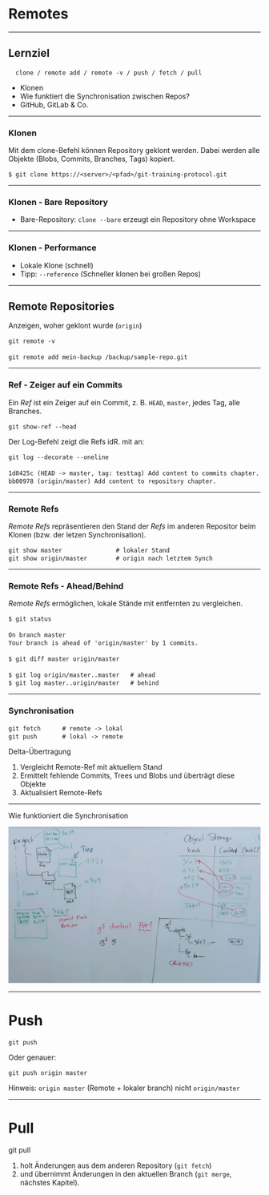 # Remotes

_________________________________________

## Lernziel

```
  clone / remote add / remote -v / push / fetch / pull
```

 * Klonen
 * Wie funktiert die Synchronisation zwischen Repos?
 * GitHub, GitLab & Co.

_________________________________________


### Klonen

Mit dem clone-Befehl können Repository geklont werden. Dabei werden alle
Objekte (Blobs, Commits, Branches, Tags) kopiert.

```
$ git clone https://<server>/<pfad>/git-training-protocol.git
```

_________________________________________


### Klonen - Bare Repository

 * Bare-Repository: `clone --bare` erzeugt ein Repository ohne Workspace

_________________________________________


### Klonen - Performance

 * Lokale Klone (schnell)
 * Tipp: `--reference` (Schneller klonen bei großen Repos)


_________________________________________

## Remote Repositories


Anzeigen, woher geklont wurde (`origin`)

    git remote -v

    git remote add mein-backup /backup/sample-repo.git


_________________________________________

### Ref - Zeiger auf ein Commits

Ein *Ref* ist ein Zeiger auf ein Commit, z. B. `HEAD`, `master`, jedes Tag, alle Branches.

    git show-ref --head

Der Log-Befehl zeigt die Refs idR. mit an:

    git log --decorate --oneline

    1d8425c (HEAD -> master, tag: testtag) Add content to commits chapter.
    bb00978 (origin/master) Add content to repository chapter.


_________________________________________

### Remote Refs

*Remote Refs* repräsentieren den Stand der *Refs* im anderen Repositor beim Klonen (bzw. der letzen Synchronisation).

    git show master               # lokaler Stand
    git show origin/master        # origin nach letztem Synch

_________________________________________

### Remote Refs - Ahead/Behind

*Remote Refs* ermöglichen, lokale Stände mit entfernten zu vergleichen.

    $ git status

    On branch master
    Your branch is ahead of 'origin/master' by 1 commits.

    $ git diff master origin/master

    $ git log origin/master..master   # ahead
    $ git log master..origin/master   # behind

_________________________________________

### Synchronisation

    git fetch      # remote -> lokal
    git push       # lokal -> remote

Delta-Übertragung

   1. Vergleicht Remote-Ref mit aktuellem Stand
   1. Ermittelt fehlende Commits, Trees und Blobs und überträgt diese Objekte
   1. Aktualisiert Remote-Refs

_________________________________________


Wie funktioniert die Synchronisation

![Trees and Object Store](03/trees-and-object-storage.jpg)

_________________________________________

# Push

    git push

Oder genauer:

    git push origin master

Hinweis: `origin master` (Remote + lokaler branch) nicht `origin/master`


_________________________________________

# Pull

   git pull

 1. holt Änderungen aus dem anderen Repository (`git fetch`)
 1. und übernimmt Änderungen in den aktuellen Branch (`git merge`, nächstes Kapitel).

